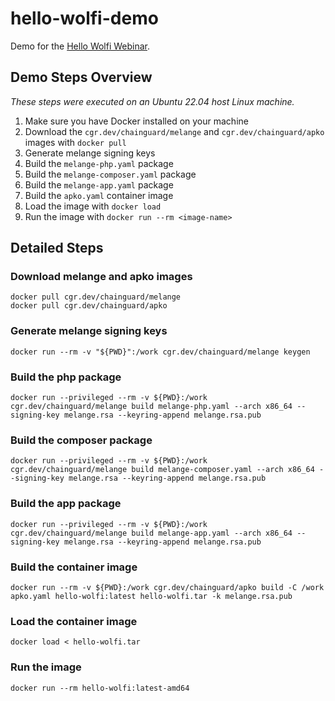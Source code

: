 # hello-wolfi-demo
Demo for the [Hello Wolfi Webinar](https://edu.chainguard.dev/open-source/wolfi/hello-wolfi/). 

## Demo Steps Overview
_These steps were executed on an Ubuntu 22.04 host Linux machine._

1. Make sure you have Docker installed on your machine
2. Download the `cgr.dev/chainguard/melange` and `cgr.dev/chainguard/apko` images with `docker pull`
3. Generate melange signing keys
4. Build the `melange-php.yaml` package
5. Build the `melange-composer.yaml` package
6. Build the `melange-app.yaml` package
7. Build the `apko.yaml` container image
8. Load the image with `docker load`
9. Run the image with `docker run --rm <image-name>`

## Detailed Steps

### Download melange and apko images

```shell
docker pull cgr.dev/chainguard/melange
docker pull cgr.dev/chainguard/apko
```
### Generate melange signing keys

```shell
docker run --rm -v "${PWD}":/work cgr.dev/chainguard/melange keygen
```
### Build the php package

```shell
docker run --privileged --rm -v ${PWD}:/work cgr.dev/chainguard/melange build melange-php.yaml --arch x86_64 --signing-key melange.rsa --keyring-append melange.rsa.pub
```

### Build the composer package

```shell
docker run --privileged --rm -v ${PWD}:/work cgr.dev/chainguard/melange build melange-composer.yaml --arch x86_64 --signing-key melange.rsa --keyring-append melange.rsa.pub
```

### Build the app package

```shell
docker run --privileged --rm -v ${PWD}:/work cgr.dev/chainguard/melange build melange-app.yaml --arch x86_64 --signing-key melange.rsa --keyring-append melange.rsa.pub
```

### Build the container image

```shell
docker run --rm -v ${PWD}:/work cgr.dev/chainguard/apko build -C /work apko.yaml hello-wolfi:latest hello-wolfi.tar -k melange.rsa.pub
```

### Load the container image

```shell
docker load < hello-wolfi.tar
```

### Run the image

```shell
docker run --rm hello-wolfi:latest-amd64
```